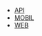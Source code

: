 - [API](https://github.com/Snr1s3/TurnoNauta_FastAPI.git)
- [MOBIL](https://github.com/Snr1s3/Turnonauta.git)
- [WEB](https://github.com/EdwindanielTIC/web_TurnoNauta.git)

